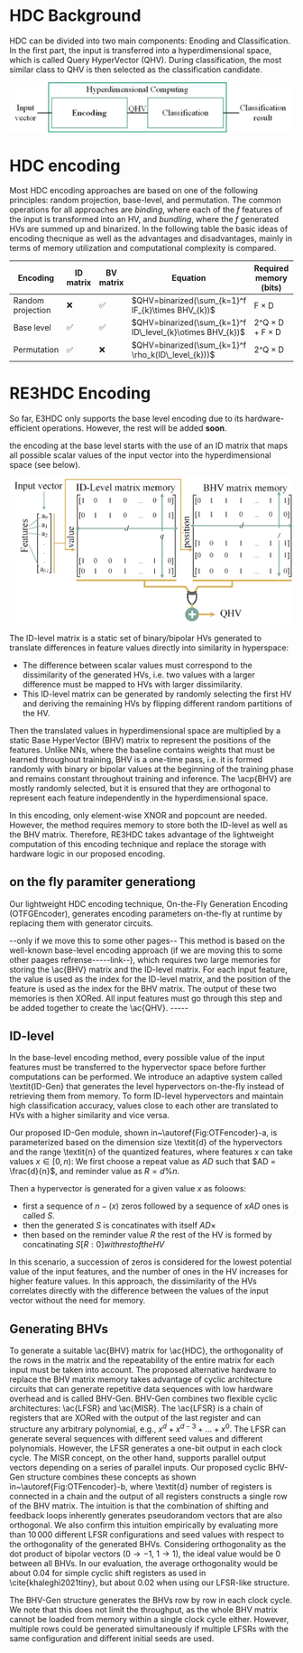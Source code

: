HDC Background
====================

HDC can be divided into two main components: Enoding and Classification. In the first part, the input is transferred into a hyperdimensional space, which is called Query HyperVector (QHV). During classification, the most similar class to QHV is then selected as the classification candidate.

![HDC overview](../figures/HDC_main.jpg)

HDC encoding
====================
Most HDC encoding approaches are based on one of the following principles: random projection, base-level, and permutation.
The common operations for all approaches are _binding_, where each of the _f_ features of the input is transformed into an HV, and _bundling_, where the _f_ generated HVs are summed up and binarized.
In the following table the basic ideas of encoding thecnique as well as the advantages and disadvantages, mainly in terms of memory utilization and computational complexity is compared.

| Encoding            | ID matrix | BV matrix | Equation                                                                 | Required memory (bits)  | Operations                   |
|---------------------|-----------|-----------|--------------------------------------------------------------------------|--------------------------|------------------------------|
| Random projection   | ❌        | ✅        | $QHV=binarized(\sum_{k=1}^f IF_{k}\times BHV_{k})$                                                        | F × D                    | Matrix multiplication        |
| Base level          | ✅        | ✅        | $QHV=binarized(\sum_{k=1}^f ID\_level_{k}\otimes BHV_{k})$                     | 2^Q × D + F × D           | XOR + Popcount               |
| Permutation         | ✅        | ❌        | $QHV=binarized(\sum_{k=1}^f \rho_k(ID\_level_{k}))$                    | 2^Q × D                    | Shift + Addition             |

RE3HDC Encoding
==========

So far, E3HDC only supports the base level encoding due to its hardware-efficient operations. However, the rest will be added **soon**.

the encoding at the base level starts with the use of an ID matrix that maps all possible scalar values of the input vector into the hyperdimensional space (see below).

![Basic level encoding](../figures/Basic_level_encoding.png)

The ID-level matrix is a static set of binary/bipolar HVs generated to translate differences in feature values directly into similarity in hyperspace:
 - The difference between scalar values must correspond to the dissimilarity of the generated HVs, i.e. two values with a larger difference must be mapped to HVs with larger dissimilarity.
 - This ID-level matrix can be generated by randomly selecting the first HV and deriving the remaining HVs by flipping different random partitions of the HV. 

Then the translated values in hyperdimensional space are multiplied by a static Base HyperVector (BHV) matrix to represent the positions of the features.
Unlike NNs, where the baseline contains weights that must be learned throughout training, BHV is a one-time pass, i.e. it is formed randomly with binary or bipolar values at the beginning of the training phase and remains constant throughout training and inference. The \acp{BHV} are mostly randomly selected, but it is ensured that they are orthogonal to represent each feature independently in the hyperdimensional space.

In this encoding, only element-wise XNOR and popcount are needed. However, the method requires memory to store both the ID-level as well as the BHV matrix. Therefore, RE3HDC takes advantage of the lightweight computation of this encoding technique and replace the storage with hardware logic in our proposed encoding.

on the fly paramiter generationg
-----------
Our lightweight HDC encoding technique, On-the-Fly Generation Encoding (OTFGEncoder), generates encoding parameters on-the-fly at runtime by replacing them with generator circuits. 

--only if we move this to some other pages-- This method is based on the well-known base-level encoding approach (if we are moving this to some other paages refrense-----link--), which requires two large memories for storing the \ac{BHV} matrix and the ID-level matrix. For each input feature, the value is used as the index for the ID-level matrix, and the position of the feature is used as the index for the BHV matrix. The output of these two memories is then XORed. All input features must go through this step and be added together to create the \ac{QHV}. -----


ID-level
------------

In the base-level encoding method, every possible value of the input features must be transferred to the hypervector space before further computations can be performed. We introduce an adaptive system called \textit{ID-Gen} that generates the level hypervectors on-the-fly instead of retrieving them from memory. To form ID-level hypervectors and maintain high classification accuracy, values close to each other are translated to HVs with a higher similarity and vice versa.

Our proposed ID-Gen module, shown in~\autoref{Fig:OTFencoder}-a, is parameterized based on the dimension size \textit{d} of the hypervectors and the range \textit{n} of the quantized features, where features $x$ can take values $x\in [0,n)$: We first choose a repeat value as $AD$ such that $AD = \frac{d}{n}$, and reminder value as $R = {d}\%{n}$.

Then a hypervector is generated for a given value $x$ as foloows:
* first a sequence of $n-(x)$ zeros followed by a sequence of $xAD$ ones is called $S$.
* then the generated $S$ is concatinates with itself  $AD\times$
* then based on the reminder value $R$ the rest of the HV is formed by concatinating $S[R:0] with rest of the HV$ 

In this scenario, a succession of zeros is considered for the lowest potential value of the input features, and the number of ones in the HV increases for higher feature values.
In this approach, the dissimilarity of the HVs correlates directly with the difference between the values of the input vector without the need for memory.


Generating BHVs
---------------

To generate a suitable \ac{BHV} matrix for \ac{HDC}, the orthogonality of the rows in the matrix and the repeatability of the entire matrix for each input must be taken into account. The proposed alternative hardware to replace the BHV matrix memory takes advantage of cyclic architecture circuits that can generate repetitive data sequences with low hardware overhead and is called BHV-Gen.
BHV-Gen combines two flexible cyclic architectures: \ac{LFSR} and \ac{MISR}.
The \ac{LFSR} is a chain of registers that are XORed with the output of the last register and can structure any arbitrary polynomial, e.g., $x^d + x^{d-3} +... + x^0$. The LFSR can generate several sequences with different seed values and different polynomials.
However, the LFSR generates a one-bit output in each clock cycle. The MISR concept, on the other hand, supports parallel output vectors depending on a series of parallel inputs.
Our proposed cyclic BHV-Gen structure combines these concepts as shown in~\autoref{Fig:OTFencoder}-b, where \textit{d} number of registers is connected in a chain and the output of all registers constructs a single row of the BHV matrix. The intuition is that the combination of shifting and feedback loops inherently generates pseudorandom vectors that are also orthogonal. We also confirm this intuition empirically by evaluating more than $10\,000$ different LFSR configurations and seed values with respect to the orthogonality of the generated BHVs.
Considering orthogonality as the dot product of bipolar vectors ($0\rightarrow -1$, $1\rightarrow 1$), the ideal value would be $0$ between all BHVs. In our evaluation, the average orthogonality would be about $0.04$ for simple cyclic shift registers as used in \cite{khaleghi2021tiny}, but about $0.02$ when using our LFSR-like structure.

The BHV-Gen structure generates the BHVs row by row in each clock cycle. We note that this does not limit the throughput, as the whole BHV matrix cannot be loaded from memory within a single clock cycle either. However, multiple rows could be generated simultaneously if multiple LFSRs with the same configuration and different initial seeds are used.


